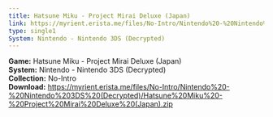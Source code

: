 ```yaml
---
title: Hatsune Miku - Project Mirai Deluxe (Japan)
link: https://myrient.erista.me/files/No-Intro/Nintendo%20-%20Nintendo%203DS%20(Decrypted)/Hatsune%20Miku%20-%20Project%20Mirai%20Deluxe%20(Japan).zip
type: single1
System: Nintendo - Nintendo 3DS (Decrypted)
---
```

<b>Game:</b> Hatsune Miku - Project Mirai Deluxe (Japan)<br>
<b>System:</b> Nintendo - Nintendo 3DS (Decrypted)<br>
<b>Collection:</b> No-Intro<br>
<b>Download:</b> https://myrient.erista.me/files/No-Intro/Nintendo%20-%20Nintendo%203DS%20(Decrypted)/Hatsune%20Miku%20-%20Project%20Mirai%20Deluxe%20(Japan).zip